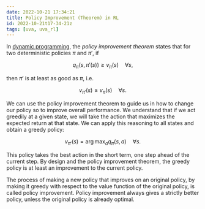 ```yaml
---
date: 2022-10-21 17:34:21
title: Policy Improvement (Theorem) in RL
id: 2022-10-21t17-34-21z
tags: [uva, uva_rl]
---
```


In [dynamic programming](./2022-10-21t17-13-39z.md), the _policy improvement
theorem_ states that for two deterministic policies $\pi$ and $\pi'$, if

$$
q_\pi(s, \pi'(s)) \geq v_\pi(s) \quad \forall s,
$$

then $\pi'$ is at least as good as $\pi$, i.e.

$$
v_{\pi'}(s) \geq v_\pi(s) \quad \forall s.
$$

We can use the policy improvement theorem to guide us in how to change our
policy so to improve overall performance. We understand that if we act greedily
at a given state, we will take the action that maximizes the expected return at
that state. We can apply this reasoning to all states and obtain a greedy
policy:

$$
v_{\pi'}(s) = \arg\max_a q_\pi(s, a) \quad \forall s.
$$

This policy takes the best action in the short term, one step ahead of the
current step. By design and the policy improvement theorem, the greedy policy is
at least an improvement to the current policy.

The process of making a new policy that improves on an original policy, by
making it greedy with respect to the value function of the original policy, is
called policy improvement. Policy improvement always gives a strictly better
policy, unless the original policy is already optimal.
